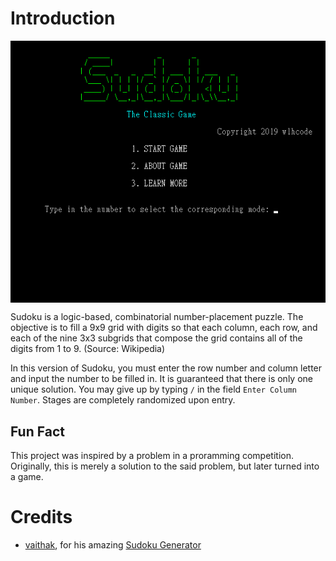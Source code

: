 # Introduction
<img align="center" alt="Title Screen" src="https://raw.githubusercontent.com/wlhcode/sudoku/master/img/title.png">

Sudoku is a logic-based, combinatorial number-placement puzzle. The objective is to fill a 9x9 grid with digits so that each column, each row, and each of the nine 3x3 subgrids that compose the grid contains all of the digits from 1 to 9. (Source: Wikipedia)
 
In this version of Sudoku, you must enter the row number and column letter and input the number to be filled in. It is guaranteed that there is only one unique solution. You may give up by typing `/` in the field `Enter Column Number`. Stages are completely randomized upon entry.

## Fun Fact
This project was inspired by a problem in a proramming competition. Originally, this is merely a solution to the said problem, but later turned into a game.

# Credits
- [vaithak](https://github.com/vaithak), for his amazing [Sudoku Generator](https://github.com/vaithak/Sudoku-Generator)

